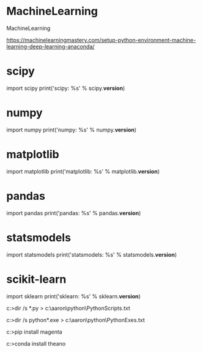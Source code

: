# MachineLearning
MachineLearning

https://machinelearningmastery.com/setup-python-environment-machine-learning-deep-learning-anaconda/

# scipy
import scipy
print('scipy: %s' % scipy.__version__)
# numpy
import numpy
print('numpy: %s' % numpy.__version__)
# matplotlib
import matplotlib
print('matplotlib: %s' % matplotlib.__version__)
# pandas
import pandas
print('pandas: %s' % pandas.__version__)
# statsmodels
import statsmodels
print('statsmodels: %s' % statsmodels.__version__)
# scikit-learn
import sklearn
print('sklearn: %s' % sklearn.__version__)

c:\>dir /s *.py > c:\aaron\python\PythonScripts.txt

c:\>dir /s python*.exe > c:\aaron\python\PythonExes.txt

c:\>pip install magenta

c:\>conda install theano
